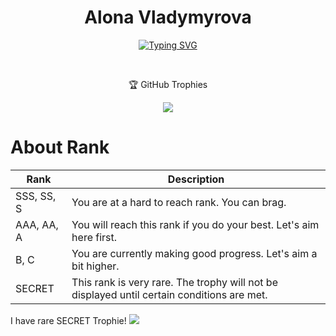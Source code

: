 <h1 align="center" >Alona Vladymyrova</h1>

<p align="center">
<a href="https://git.io/typing-svg"><img src="https://readme-typing-svg.demolab.com?font=Special+Elite&size=25&duration=4500&pause=50&color=58a6ff&center=true&vCenter=true&multiline=true&width=800&height=150&lines=Hi!+%F0%9F%91%8B+My+name+is+Alona.;I+have+7+years+of+experience+in+the+IT+field.;I'm+looking+for+a+position+as+a+front-end+web+developer;where+I+can+apply+my+HTML%2C+CSS%2C+JavaScript%2C+and+React+skills." alt="Typing SVG" /></a>
</p>
<br>
<p align="center">🏆 GitHub Trophies</p>
<p align="center">
  <img src="https://github-profile-trophy.vercel.app/?username=AlonaVladymyrovaTrinity&theme=algolia&rank=SSS,SS,S,AAA,AA,A,B,C,SECRET" />
</p>

# About Rank

|  Rank  |  Description  |
| ---- | ---- |
|  SSS, SS, S  | You are at a hard to reach rank. You can brag.  |
|  AAA, AA, A  | You will reach this rank if you do your best. Let's aim here first.  |
|  B, C  | You are currently making good progress. Let's aim a bit higher.  |
| SECRET | This rank is very rare. The trophy will not be displayed until certain conditions are met. |
<p>
I have rare SECRET Trophie! 
<img src=https://media1.tenor.co/images/e613a023bf913fb16f6e14d517d04440/tenor.gif?c=VjFfZmFjZWJvb2tfd2ViY29tbWVudHM&itemid=24678746/>
</p>
<!--
**AlonaVladymyrovaTrinity/AlonaVladymyrovaTrinity** is a ✨ _special_ ✨ repository because its `README.md` (this file) appears on your GitHub profile.

Here are some ideas to get you started:

- 🔭 I’m currently working on ...
- 🌱 I’m currently learning ...
- 👯 I’m looking to collaborate on ...
- 🤔 I’m looking for help with ...
- 💬 Ask me about ...
- 📫 How to reach me: ...
- 😄 Pronouns: ...
- ⚡ Fun fact: ...
-->
